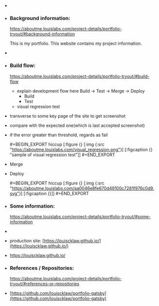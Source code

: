 -
- ### Background information:
  https://aboutme.louislabs.com/project-details/portfolio-tryout/#background-information
  
  This is my portfolio.
  This website contains my project information.
-
- ### Build flow:
  https://aboutme.louislabs.com/project-details/portfolio-tryout/#build-flow
	- explain development flow here
	  Build -> Test -> Merge -> Deploy
		- Build
		- Test
	- visual regression test
- transverse to some key page of the site to get screenshot
- compare with the expected one(which is last accepted screenshot)
- if the error greater than threshold, regards as fail
  
  #+BEGIN_EXPORT hiccup
  [:figure {} [:img {:src "https://aboutme.louislabs.com/visual_regression.png"}] [:figcaption {} "sample of visual regression test"]]
  #+END_EXPORT
- Merge
- Deploy
  
  #+BEGIN_EXPORT hiccup
  [:figure {} [:img {:src "https://aboutme.louislabs.com/aa0046e8fe670d49100c7281f976c0d9.svg"}] [:figcaption {}]]
  #+END_EXPORT
- ### Some information:
  https://aboutme.louislabs.com/project-details/portfolio-tryout/#some-information
-
- production site: [https://louiscklaw.github.io/](https://louiscklaw.github.io/)
- https://louiscklaw.github.io/
- ### References / Repositories:
  https://aboutme.louislabs.com/project-details/portfolio-tryout/#references-or-repositories
- [https://github.com/louiscklaw/portfolio-gatsby](https://github.com/louiscklaw/portfolio-gatsby)